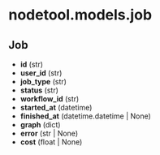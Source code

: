 # nodetool.models.job

## Job

- **id** (str)
- **user_id** (str)
- **job_type** (str)
- **status** (str)
- **workflow_id** (str)
- **started_at** (datetime)
- **finished_at** (datetime.datetime | None)
- **graph** (dict)
- **error** (str | None)
- **cost** (float | None)

